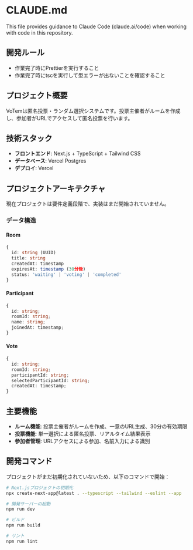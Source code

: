 # CLAUDE.md

This file provides guidance to Claude Code (claude.ai/code) when working with code in this repository.

## 開発ルール

- 作業完了時にPrettierを実行すること
- 作業完了時にtscを実行して型エラーが出ないことを確認すること

## プロジェクト概要

VoTemは匿名投票・ランダム選択システムです。投票主催者がルームを作成し、参加者がURLでアクセスして匿名投票を行います。

## 技術スタック

- **フロントエンド**: Next.js + TypeScript + Tailwind CSS
- **データベース**: Vercel Postgres
- **デプロイ**: Vercel

## プロジェクトアーキテクチャ

現在プロジェクトは要件定義段階で、実装はまだ開始されていません。

### データ構造

#### Room

```typescript
{
  id: string (UUID)
  title: string
  createdAt: timestamp
  expiresAt: timestamp (30分後)
  status: 'waiting' | 'voting' | 'completed'
}
```

#### Participant

```typescript
{
  id: string;
  roomId: string;
  name: string;
  joinedAt: timestamp;
}
```

#### Vote

```typescript
{
  id: string;
  roomId: string;
  participantId: string;
  selectedParticipantId: string;
  createdAt: timestamp;
}
```

## 主要機能

- **ルーム機能**: 投票主催者がルームを作成、一意のURL生成、30分の有効期限
- **投票機能**: 単一選択による匿名投票、リアルタイム結果表示
- **参加者管理**: URLアクセスによる参加、名前入力による識別

## 開発コマンド

プロジェクトがまだ初期化されていないため、以下のコマンドで開始：

```bash
# Next.jsプロジェクトの初期化
npx create-next-app@latest . --typescript --tailwind --eslint --app

# 開発サーバーの起動
npm run dev

# ビルド
npm run build

# リント
npm run lint
```
